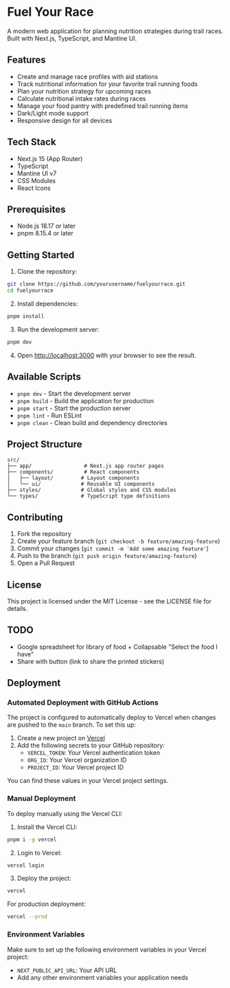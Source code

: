 # Fuel Your Race

A modern web application for planning nutrition strategies during trail races. Built with Next.js, TypeScript, and Mantine UI.

## Features

- Create and manage race profiles with aid stations
- Track nutritional information for your favorite trail running foods
- Plan your nutrition strategy for upcoming races
- Calculate nutritional intake rates during races
- Manage your food pantry with predefined trail running items
- Dark/Light mode support
- Responsive design for all devices

## Tech Stack

- Next.js 15 (App Router)
- TypeScript
- Mantine UI v7
- CSS Modules
- React Icons

## Prerequisites

- Node.js 18.17 or later
- pnpm 8.15.4 or later

## Getting Started

1. Clone the repository:
```bash
git clone https://github.com/yourusername/fuelyourrace.git
cd fuelyourrace
```

2. Install dependencies:
```bash
pnpm install
```

3. Run the development server:
```bash
pnpm dev
```

4. Open [http://localhost:3000](http://localhost:3000) with your browser to see the result.

## Available Scripts

- `pnpm dev` - Start the development server
- `pnpm build` - Build the application for production
- `pnpm start` - Start the production server
- `pnpm lint` - Run ESLint
- `pnpm clean` - Clean build and dependency directories

## Project Structure

```
src/
├── app/                 # Next.js app router pages
├── components/          # React components
│   ├── layout/         # Layout components
│   └── ui/             # Reusable UI components
├── styles/             # Global styles and CSS modules
└── types/              # TypeScript type definitions
```

## Contributing

1. Fork the repository
2. Create your feature branch (`git checkout -b feature/amazing-feature`)
3. Commit your changes (`git commit -m 'Add some amazing feature'`)
4. Push to the branch (`git push origin feature/amazing-feature`)
5. Open a Pull Request

## License

This project is licensed under the MIT License - see the LICENSE file for details. 

## TODO 
- Google spreadsheet for library of food + Collapsable "Select the food I have"
- Share with button (link to share the printed stickers) 


## Deployment

### Automated Deployment with GitHub Actions

The project is configured to automatically deploy to Vercel when changes are pushed to the `main` branch. To set this up:

1. Create a new project on [Vercel](https://vercel.com)
2. Add the following secrets to your GitHub repository:
   - `VERCEL_TOKEN`: Your Vercel authentication token
   - `ORG_ID`: Your Vercel organization ID
   - `PROJECT_ID`: Your Vercel project ID

You can find these values in your Vercel project settings.

### Manual Deployment

To deploy manually using the Vercel CLI:

1. Install the Vercel CLI:
```bash
pnpm i -g vercel
```

2. Login to Vercel:
```bash
vercel login
```

3. Deploy the project:
```bash
vercel
```

For production deployment:
```bash
vercel --prod
```

### Environment Variables

Make sure to set up the following environment variables in your Vercel project:
- `NEXT_PUBLIC_API_URL`: Your API URL
- Add any other environment variables your application needs 